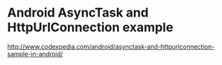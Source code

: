 # Android AsyncTask and HttpUrlConnection example
http://www.codexpedia.com/android/asynctask-and-httpurlconnection-sample-in-android/
